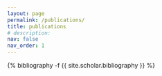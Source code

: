 ```yaml
---
layout: page
permalink: /publications/
title: publications
# description: 
nav: false
nav_order: 1
---
```

<!-- _pages/publications.md -->
<div class="publications">

{% bibliography -f {{ site.scholar.bibliography }} %}

</div>
